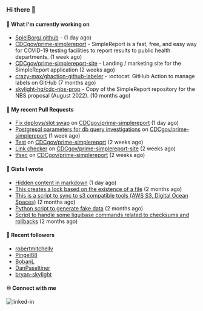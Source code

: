 ### Hi there 👋

#### 🚀 What I'm currently working on

- [SpielBorg/.github](https://github.com/SpielBorg/.github) -  (1 day ago)
- [CDCgov/prime-simplereport](https://github.com/CDCgov/prime-simplereport) - SimpleReport is a fast, free, and easy way for COVID-19 testing facilities to report results to public health departments. (1 week ago)
- [CDCgov/prime-simplereport-site](https://github.com/CDCgov/prime-simplereport-site) - Landing / marketing site for the SimpleReport application (2 weeks ago)
- [crazy-max/ghaction-github-labeler](https://github.com/crazy-max/ghaction-github-labeler) - :octocat: GitHub Action to manage labels on GitHub (7 months ago)
- [skylight-hq/cdc-nbs-prop](https://github.com/skylight-hq/cdc-nbs-prop) - Copy of the SimpleReport repository for the NBS proposal (August 2022). (10 months ago)

#### 🔨 My recent Pull Requests

- [Fix deploys/slot swap](https://github.com/CDCgov/prime-simplereport/pull/5981) on [CDCgov/prime-simplereport](https://github.com/CDCgov/prime-simplereport) (1 day ago)
- [Postgresql parameters for db query investigations](https://github.com/CDCgov/prime-simplereport/pull/5915) on [CDCgov/prime-simplereport](https://github.com/CDCgov/prime-simplereport) (1 week ago)
- [Test](https://github.com/CDCgov/prime-simplereport/pull/5896) on [CDCgov/prime-simplereport](https://github.com/CDCgov/prime-simplereport) (2 weeks ago)
- [Link checker](https://github.com/CDCgov/prime-simplereport-site/pull/537) on [CDCgov/prime-simplereport-site](https://github.com/CDCgov/prime-simplereport-site) (2 weeks ago)
- [tfsec](https://github.com/CDCgov/prime-simplereport/pull/5878) on [CDCgov/prime-simplereport](https://github.com/CDCgov/prime-simplereport) (2 weeks ago)

#### 📓 Gists I wrote

- [Hidden content in markdown](https://gist.github.com/cffeb79c933f98279c46906f390fd3a0) (1 day ago)
- [This creates a lock based on the existence of a file](https://gist.github.com/6bb524c02a636a478f49d7387f57869b) (2 months ago)
- [This is a script to sync to s3 compatible tools (AWS S3, Digital Ocean Spaces)](https://gist.github.com/7a42ab3b5203a9eca579f0a80a9dc63b) (2 months ago)
- [Python script to generate fake data](https://gist.github.com/ea13a03b628e2d682334c0adf38400c5) (2 months ago)
- [Script to handle some liquibase commands related to checksums and rollbacks](https://gist.github.com/ac68b4781c7c500bf5c2aa9bd4aaff7c) (2 months ago)

#### 👯 Recent followers

- [robertmitchellv](https://github.com/robertmitchellv)
- [Pingel88](https://github.com/Pingel88)
- [BobanL](https://github.com/BobanL)
- [DanPaseltiner](https://github.com/DanPaseltiner)
- [bryan-skylight](https://github.com/bryan-skylight)

#### ♾️ Connect with me
[<img align="left" alt="linked-in" src="https://img.shields.io/badge/linkedin-%230077B5.svg?&style=for-the-badge&logo=linkedin&logoColor=white" />](https://www.linkedin.com/in/alismx)
